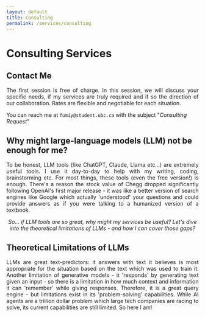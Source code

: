 ```yaml
---
layout: default
title: Consulting
permalink: /services/consulting
---
```

# Consulting Services
## Contact Me
<p style = 'text-align: justify;'>
The first session is free of charge. In this session, we will discuss your specific needs, if my services are truly required and if so the direction of our collaboration. Rates are flexible and negotiable for each situation.
</p>

You can reach me at `fumiy@student.ubc.ca` with the subject "*Consulting Request*"

## Why might large-language models (LLM) not be enough for me?
<p style = 'text-align: justify;'>
To be honest, LLM tools (like ChatGPT, Claude, Llama etc...) are extremely useful tools. I use it day-to-day to help with my writing, coding, brainstorming etc. For most things, these tools (even the free version!) is enough. There's a reason the stock value of Chegg dropped significantly following OpenAI's first major release - it was like a better version of search engines like Google which actually 'understood' your questions and could provide answers as if you were talking to a humanized version of a textbook.
</p>

<p style = 'text-align: center;'><i>So... if LLM tools are so great, why might my services be useful? Let's dive into the theoretical limitations of LLMs - and how I can cover those gaps?</i></p>

## Theoretical Limitations of LLMs
<p style = 'text-align: justify;'>
LLMs are great text-predictors: it answers with text it believes is most appropriate for the situation based on the text which was used to train it. Another limitation of generative models - it 'responds' by generating text given an input - so there is a limitation in how much context and information it can 'remember' while giving responses. Therefore, it is a great query engine - but limitations exist in its 'problem-solving' capabilities. While AI agents are a trillion dollar problem which large tech companies are racing to solve, its current capabilities are still limited. So here I am!
</p>
